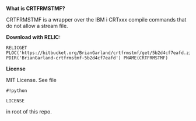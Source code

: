 **What is CRTFRMSTMF?** 

CRTFRMSTMF is a wrapper over the IBM i CRTxxx compile commands that do not allow a stream file.


**Download with RELIC:**

```
RELICGET PLOC('https://bitbucket.org/BrianGarland/crtfrmstmf/get/5b2d4cf7eafd.zip') PDIR('BrianGarland-crtfrmstmf-5b2d4cf7eafd') PNAME(CRTFRMSTMF)
```


**License**

MIT License. See file 
```
#!python

LICENSE
```
 in root of this repo.